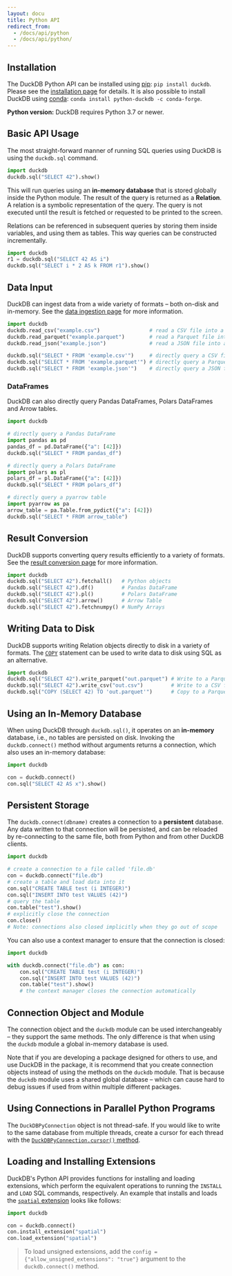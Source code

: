 ```yaml
---
layout: docu
title: Python API
redirect_from:
  - /docs/api/python
  - /docs/api/python/
---
```


## Installation

The DuckDB Python API can be installed using [pip](https://pip.pypa.io): `pip install duckdb`. Please see the [installation page](../../installation?environment=python) for details. It is also possible to install DuckDB using [conda](https://docs.conda.io): `conda install python-duckdb -c conda-forge`.

**Python version:**
DuckDB requires Python 3.7 or newer.

## Basic API Usage

The most straight-forward manner of running SQL queries using DuckDB is using the `duckdb.sql` command.

```python
import duckdb
duckdb.sql("SELECT 42").show()
```

This will run queries using an **in-memory database** that is stored globally inside the Python module. The result of the query is returned as a **Relation**. A relation is a symbolic representation of the query. The query is not executed until the result is fetched or requested to be printed to the screen.

Relations can be referenced in subsequent queries by storing them inside variables, and using them as tables. This way queries can be constructed incrementally.

```python
import duckdb
r1 = duckdb.sql("SELECT 42 AS i")
duckdb.sql("SELECT i * 2 AS k FROM r1").show()
```

## Data Input

DuckDB can ingest data from a wide variety of formats – both on-disk and in-memory. See the [data ingestion page](data_ingestion) for more information.

```python
import duckdb
duckdb.read_csv("example.csv")                # read a CSV file into a Relation
duckdb.read_parquet("example.parquet")        # read a Parquet file into a Relation
duckdb.read_json("example.json")              # read a JSON file into a Relation

duckdb.sql("SELECT * FROM 'example.csv'")     # directly query a CSV file
duckdb.sql("SELECT * FROM 'example.parquet'") # directly query a Parquet file
duckdb.sql("SELECT * FROM 'example.json'")    # directly query a JSON file
```

### DataFrames

DuckDB can also directly query Pandas DataFrames, Polars DataFrames and Arrow tables. 

```python
import duckdb

# directly query a Pandas DataFrame
import pandas as pd
pandas_df = pd.DataFrame({"a": [42]})
duckdb.sql("SELECT * FROM pandas_df")

# directly query a Polars DataFrame
import polars as pl
polars_df = pl.DataFrame({"a": [42]})
duckdb.sql("SELECT * FROM polars_df")

# directly query a pyarrow table
import pyarrow as pa
arrow_table = pa.Table.from_pydict({"a": [42]})
duckdb.sql("SELECT * FROM arrow_table")
```

## Result Conversion

DuckDB supports converting query results efficiently to a variety of formats. See the [result conversion page](result_conversion) for more information.

```python
import duckdb
duckdb.sql("SELECT 42").fetchall()   # Python objects
duckdb.sql("SELECT 42").df()         # Pandas DataFrame
duckdb.sql("SELECT 42").pl()         # Polars DataFrame
duckdb.sql("SELECT 42").arrow()      # Arrow Table
duckdb.sql("SELECT 42").fetchnumpy() # NumPy Arrays
```

## Writing Data to Disk

DuckDB supports writing Relation objects directly to disk in a variety of formats. The [`COPY`](../../sql/statements/copy) statement can be used to write data to disk using SQL as an alternative.

```python
import duckdb
duckdb.sql("SELECT 42").write_parquet("out.parquet") # Write to a Parquet file
duckdb.sql("SELECT 42").write_csv("out.csv")         # Write to a CSV file
duckdb.sql("COPY (SELECT 42) TO 'out.parquet'")      # Copy to a Parquet file
```

## Using an In-Memory Database

When using DuckDB through `duckdb.sql()`, it operates on an **in-memory** database, i.e., no tables are persisted on disk.
Invoking the `duckdb.connect()` method without arguments returns a connection, which also uses an in-memory database:

```python
import duckdb

con = duckdb.connect()
con.sql("SELECT 42 AS x").show()
```

## Persistent Storage

The `duckdb.connect(`*`dbname`*`)` creates a connection to a **persistent** database.
Any data written to that connection will be persisted, and can be reloaded by re-connecting to the same file, both from Python and from other DuckDB clients.

```python
import duckdb

# create a connection to a file called 'file.db'
con = duckdb.connect("file.db")
# create a table and load data into it
con.sql("CREATE TABLE test (i INTEGER)")
con.sql("INSERT INTO test VALUES (42)")
# query the table
con.table("test").show()
# explicitly close the connection
con.close()
# Note: connections also closed implicitly when they go out of scope
```

You can also use a context manager to ensure that the connection is closed:

```python
import duckdb

with duckdb.connect("file.db") as con:
    con.sql("CREATE TABLE test (i INTEGER)")
    con.sql("INSERT INTO test VALUES (42)")
    con.table("test").show()
    # the context manager closes the connection automatically
```

## Connection Object and Module

The connection object and the `duckdb` module can be used interchangeably – they support the same methods. The only difference is that when using the `duckdb` module a global in-memory database is used.

Note that if you are developing a package designed for others to use, and use DuckDB in the package, it is recommend that you create connection objects instead of using the methods on the `duckdb` module. That is because the `duckdb` module uses a shared global database – which can cause hard to debug issues if used from within multiple different packages.

## Using Connections in Parallel Python Programs

The `DuckDBPyConnection` object is not thread-safe. If you would like to write to the same database from multiple threads, create a cursor for each thread with the [`DuckDBPyConnection.cursor()` method](reference/#duckdb.DuckDBPyConnection.cursor).

## Loading and Installing Extensions

DuckDB's Python API provides functions for installing and loading extensions, which perform the equivalent operations to running the `INSTALL` and `LOAD` SQL commands, respectively. An example that installs and loads the [`spatial` extension](../../extensions/spatial) looks like follows:

```py
import duckdb

con = duckdb.connect()
con.install_extension("spatial")
con.load_extension("spatial")
```

> To load unsigned extensions, add the `config = {"allow_unsigned_extensions": "true"}` argument to the `duckdb.connect()` method.

